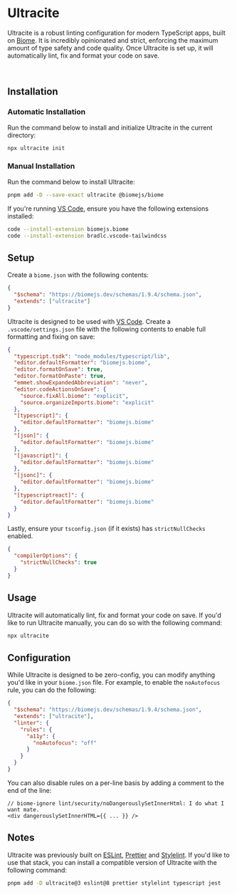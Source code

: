 # Ultracite

Ultracite is a robust linting configuration for modern TypeScript apps, built on [Biome](https://biomejs.dev/). It is incredibly opinionated and strict, enforcing the maximum amount of type safety and code quality. Once Ultracite is set up, it will automatically lint, fix and format your code on save.

<div>
  <img src="https://img.shields.io/github/actions/workflow/status/haydenbleasel/ultracite/push.yaml" alt="" />
  <img src="https://img.shields.io/npm/dy/ultracite" alt="" />
  <img src="https://img.shields.io/npm/v/ultracite" alt="" />
  <img src="https://img.shields.io/github/license/haydenbleasel/ultracite" alt="" />
</div>

## Installation

### Automatic Installation

Run the command below to install and initialize Ultracite in the current directory:

```sh
npx ultracite init
```

### Manual Installation

Run the command below to install Ultracite:

```sh
pnpm add -D --save-exact ultracite @biomejs/biome
```

If you're running [VS Code](https://code.visualstudio.com/), ensure you have the following extensions installed:

```sh
code --install-extension biomejs.biome
code --install-extension bradlc.vscode-tailwindcss
```

## Setup

Create a `biome.json` with the following contents:

```json
{
  "$schema": "https://biomejs.dev/schemas/1.9.4/schema.json",
  "extends": ["ultracite"]
}
```

Ultracite is designed to be used with [VS Code](https://code.visualstudio.com/). Create a `.vscode/settings.json` file with the following contents to enable full formatting and fixing on save:

```json
{
  "typescript.tsdk": "node_modules/typescript/lib",
  "editor.defaultFormatter": "biomejs.biome",
  "editor.formatOnSave": true,
  "editor.formatOnPaste": true,
  "emmet.showExpandedAbbreviation": "never",
  "editor.codeActionsOnSave": {
    "source.fixAll.biome": "explicit",
    "source.organizeImports.biome": "explicit"
  },
  "[typescript]": {
    "editor.defaultFormatter": "biomejs.biome"
  },
  "[json]": {
    "editor.defaultFormatter": "biomejs.biome"
  },
  "[javascript]": {
    "editor.defaultFormatter": "biomejs.biome"
  },
  "[jsonc]": {
    "editor.defaultFormatter": "biomejs.biome"
  },
  "[typescriptreact]": {
    "editor.defaultFormatter": "biomejs.biome"
  }
}
```

Lastly, ensure your `tsconfig.json` (if it exists) has `strictNullChecks` enabled.

```json
{
  "compilerOptions": {
    "strictNullChecks": true
  }
}
```

## Usage

Ultracite will automatically lint, fix and format your code on save. If you'd like to run Ultracite manually, you can do so with the following command:

```sh
npx ultracite
```

## Configuration

While Ultracite is designed to be zero-config, you can modify anything you'd like in your `biome.json` file. For example, to enable the `noAutofocus` rule, you can do the following:

```json
{
  "$schema": "https://biomejs.dev/schemas/1.9.4/schema.json",
  "extends": ["ultracite"],
  "linter": {
    "rules": {
      "a11y": {
        "noAutofocus": "off"
      }
    }
  }
}
```

You can also disable rules on a per-line basis by adding a comment to the end of the line:

```tsx
// biome-ignore lint/security/noDangerouslySetInnerHtml: I do what I want mate.
<div dangerouslySetInnerHTML={{ ... }} />
```

## Notes

Ultracite was previously built on [ESLint](https://eslint.org/), [Prettier](https://prettier.io/) and [Stylelint](https://stylelint.io/). If you'd like to use that stack, you can install a compatible version of Ultracite with the following command:

```sh
pnpm add -D ultracite@3 eslint@8 prettier stylelint typescript jest
```
